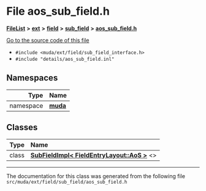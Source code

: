 

# File aos\_sub\_field.h



[**FileList**](files.md) **>** [**ext**](dir_dee31a662aa40cb7fc08cb07824f4a9a.md) **>** [**field**](dir_67616bafb1e973d10aec465c6be4ad46.md) **>** [**sub\_field**](dir_d0784a59e778fb60ba75a554135ad43c.md) **>** [**aos\_sub\_field.h**](aos__sub__field_8h.md)

[Go to the source code of this file](aos__sub__field_8h_source.md)



* `#include <muda/ext/field/sub_field_interface.h>`
* `#include "details/aos_sub_field.inl"`













## Namespaces

| Type | Name |
| ---: | :--- |
| namespace | [**muda**](namespacemuda.md) <br> |


## Classes

| Type | Name |
| ---: | :--- |
| class | [**SubFieldImpl&lt; FieldEntryLayout::AoS &gt;**](classmuda_1_1_sub_field_impl_3_01_field_entry_layout_1_1_ao_s_01_4.md) &lt;&gt;<br> |



















































------------------------------
The documentation for this class was generated from the following file `src/muda/ext/field/sub_field/aos_sub_field.h`

